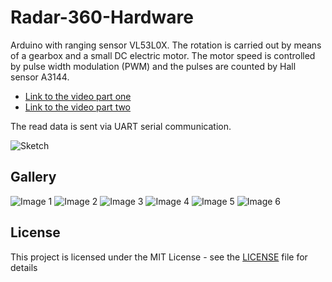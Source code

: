 Radar-360-Hardware
=====

Arduino with ranging sensor VL53L0X. The rotation is carried out by means of a gearbox and a small DC electric motor. The motor speed is controlled by pulse width modulation (PWM) and the pulses are counted by Hall sensor A3144. 

- [Link to the video part one](https://youtu.be/Co4pfJTjldk)
- [Link to the video part two](https://youtu.be/lTkQq5pIROM)

The read data is sent via UART serial communication.

![Sketch](https://raw.github.com/mserafin/Radar-360-Hardware/master/sketch.png)

## Gallery

![Image 1](https://raw.github.com/mserafin/Radar-360-Hardware/master/images/DSC_0383.JPG)
![Image 2](https://raw.github.com/mserafin/Radar-360-Hardware/master/images/DSC_0407.JPG)
![Image 3](https://raw.github.com/mserafin/Radar-360-Hardware/master/images/DSC_0400.JPG)
![Image 4](https://raw.github.com/mserafin/Radar-360-Hardware/master/images/DSC_0406.JPG)
![Image 5](https://raw.github.com/mserafin/Radar-360-Hardware/master/images/DSC_0388.JPG)
![Image 6](https://raw.github.com/mserafin/Radar-360-Hardware/master/images/DSC_0415.JPG)

## License

This project is licensed under the MIT License - see the [LICENSE](LICENSE.md) file for details
